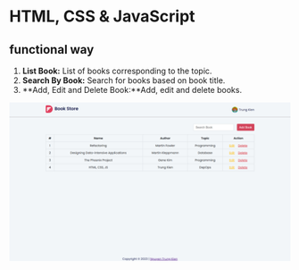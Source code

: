 # HTML, CSS & JavaScript

## functional way

1. **List Book:** List of books corresponding to the topic.
2. **Search By Book:** Search for books based on book title.
3. **Add, Edit and Delete Book:**Add, edit and delete books.

<img src="./assets/assignment-1.png" width="1200" alt="assignment-1_TrungKien" />
